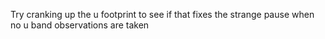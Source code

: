 Try cranking up the u footprint to see if that fixes the strange pause when no u band observations are taken
